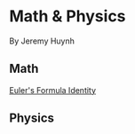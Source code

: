 # Math & Physics
By Jeremy Huynh

## Math
[Euler's Formula Identity](eulers_identity/index.html)

## Physics
